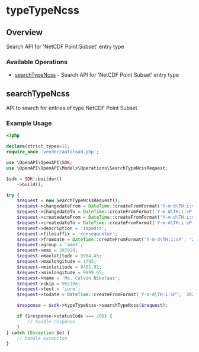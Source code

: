 # typeTypeNcss

## Overview

Search API for 'NetCDF Point Subset' entry type

### Available Operations

* [searchTypeNcss](#searchtypencss) - Search API for 'NetCDF Point Subset' entry type

## searchTypeNcss

API to search for entries of type NetCDF Point Subset

### Example Usage

```php
<?php

declare(strict_types=1);
require_once 'vendor/autoload.php';

use \OpenAPI\OpenAPI\SDK;
use \OpenAPI\OpenAPI\Models\Operations\SearchTypeNcssRequest;

$sdk = SDK::builder()
    ->build();

try {
    $request = new SearchTypeNcssRequest();
    $request->changedateFrom = DateTime::createFromFormat('Y-m-d\TH:i:sP', '2022-01-30T15:14:52.146Z');
    $request->changedateTo = DateTime::createFromFormat('Y-m-d\TH:i:sP', '2022-03-01T20:29:09.374Z');
    $request->createdateFrom = DateTime::createFromFormat('Y-m-d\TH:i:sP', '2021-09-16T06:54:29.871Z');
    $request->createdateTo = DateTime::createFromFormat('Y-m-d\TH:i:sP', '2022-10-17T16:10:20.035Z');
    $request->description = 'impedit';
    $request->filesuffix = 'consequuntur';
    $request->fromdate = DateTime::createFromFormat('Y-m-d\TH:i:sP', '2022-02-04T20:42:40.039Z');
    $request->group = 'amet';
    $request->max = 287020;
    $request->maxlatitude = 9984.45;
    $request->maxlongitude = 1795;
    $request->minlatitude = 8451.91;
    $request->minlongitude = 9999.65;
    $request->name = 'Ms. Calvin Nikolaus';
    $request->skip = 952106;
    $request->text = 'iure';
    $request->todate = DateTime::createFromFormat('Y-m-d\TH:i:sP', '2020-03-22T03:37:51.173Z');

    $response = $sdk->typeTypeNcss->searchTypeNcss($request);

    if ($response->statusCode === 200) {
        // handle response
    }
} catch (Exception $e) {
    // handle exception
}
```
